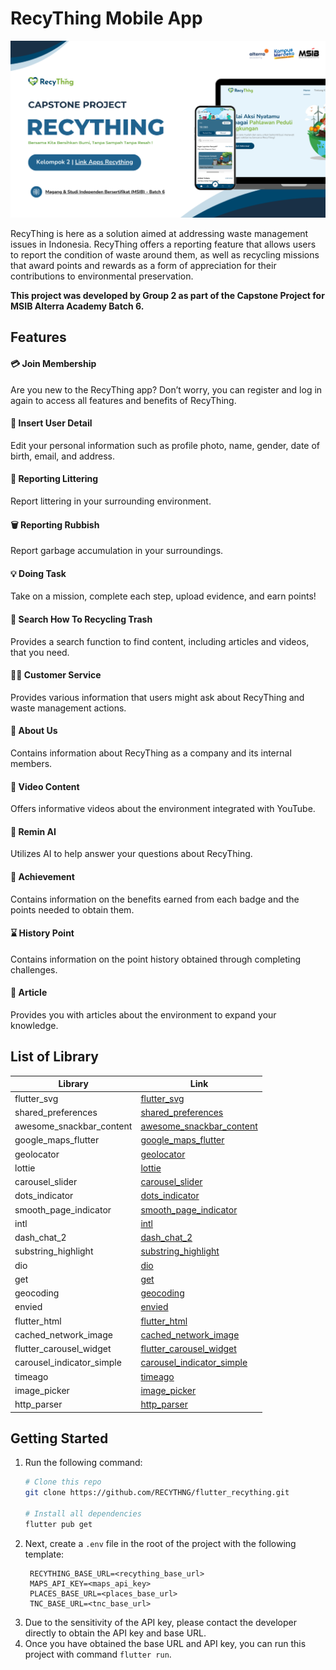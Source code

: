 # RecyThing Mobile App

<img src= "https://github.com/RECYTHNG/flutter_recything/blob/development/recything_application/assets/images/thumbnail.svg" >

RecyThing is here as a solution aimed at addressing waste management issues in Indonesia. RecyThing offers a reporting feature that allows users to report the condition of waste around them, as well as recycling missions that award points and rewards as a form of appreciation for their contributions to environmental preservation.

**This project was developed by Group 2 as part of the Capstone Project for MSIB Alterra Academy Batch 6.**

## Features

#### 💳 Join Membership
Are you new to the RecyThing app? Don’t worry, you can register and log in again to access all features and benefits of RecyThing.
#### 📝 Insert User Detail
Edit your personal information such as profile photo, name, gender, date of birth, email, and address.
#### 🚯 Reporting Littering
Report littering in your surrounding environment.
#### 🗑️ Reporting Rubbish
Report garbage accumulation in your surroundings.
#### 💡 Doing Task
Take on a mission, complete each step, upload evidence, and earn points!
#### 🔎 Search How To Recycling Trash
Provides a search function to find content, including articles and videos, that you need.
#### 👩‍💼 Customer Service
Provides various information that users might ask about RecyThing and waste management actions.
#### 🏢 About Us
Contains information about RecyThing as a company and its internal members.
#### 🎥 Video Content
Offers informative videos about the environment integrated with YouTube.
#### 💬 Remin AI
Utilizes AI to help answer your questions about RecyThing.
#### 🥇 Achievement
Contains information on the benefits earned from each badge and the points needed to obtain them.
#### ⌛ History Point
Contains information on the point history obtained through completing challenges.
#### 📰 Article
Provides you with articles about the environment to expand your knowledge.

## List of Library

| Library                             | Link                                                   |
|-------------------------------------|--------------------------------------------------------|
| flutter_svg                         | [flutter_svg](https://pub.dev/packages/flutter_svg) |
| shared_preferences                  | [shared_preferences](https://pub.dev/packages/shared_preferences) |
| awesome_snackbar_content            | [awesome_snackbar_content](https://pub.dev/packages/awesome_snackbar_content) |
| google_maps_flutter                 | [google_maps_flutter](https://pub.dev/packages/google_maps_flutter) |
| geolocator                          | [geolocator](https://pub.dev/packages/geolocator) |
| lottie                              | [lottie](https://pub.dev/packages/lottie) |
| carousel_slider                     | [carousel_slider](https://pub.dev/packages/carousel_slider) |
| dots_indicator                      | [dots_indicator](https://pub.dev/packages/dots_indicator) |
| smooth_page_indicator               | [smooth_page_indicator](https://pub.dev/packages/smooth_page_indicator) |
| intl                                | [intl](https://pub.dev/packages/intl) |
| dash_chat_2                         | [dash_chat_2](https://pub.dev/packages/dash_chat_2) |
| substring_highlight                 | [substring_highlight](https://pub.dev/packages/substring_highlight) |
| dio                                 | [dio](https://pub.dev/packages/dio) |
| get                                 | [get](https://pub.dev/packages/get) |
| geocoding                           | [geocoding](https://pub.dev/packages/geocoding) |
| envied                              | [envied](https://pub.dev/packages/envied) |
| flutter_html                        | [flutter_html](https://pub.dev/packages/flutter_html) |
| cached_network_image                | [cached_network_image](https://pub.dev/packages/cached_network_image) |
| flutter_carousel_widget             | [flutter_carousel_widget](https://pub.dev/packages/flutter_carousel_widget) |
| carousel_indicator_simple           | [carousel_indicator_simple](https://pub.dev/packages/carousel_indicator_simple) |
| timeago                             | [timeago](https://pub.dev/packages/timeago) |
| image_picker                        | [image_picker](https://pub.dev/packages/image_picker) |
| http_parser                         | [http_parser](https://pub.dev/packages/http_parser) |

## Getting Started

1. Run the following command:
   ```bash
   # Clone this repo
   git clone https://github.com/RECYTHNG/flutter_recything.git

   # Install all dependencies
   flutter pub get
   ```
2. Next, create a `.env` file in the root of the project with the following template:
   ```
    RECYTHING_BASE_URL=<recything_base_url>
    MAPS_API_KEY=<maps_api_key>
    PLACES_BASE_URL=<places_base_url>
    TNC_BASE_URL=<tnc_base_url>
   ```
3. Due to the sensitivity of the API key, please contact the developer directly to obtain the API key and base URL.
4. Once you have obtained the base URL and API key, you can run this project with command `flutter run`.
